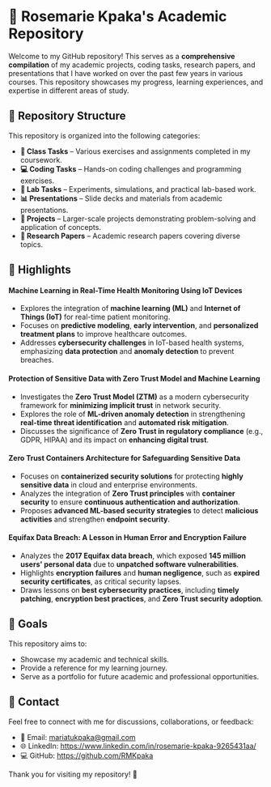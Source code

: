 # 📌 Rosemarie Kpaka's Academic Repository

Welcome to my GitHub repository! This serves as a **comprehensive compilation** of my academic projects, coding tasks, research papers, and presentations that I have worked on over the past few years in various courses. This repository showcases my progress, learning experiences, and expertise in different areas of study.

## 📂 Repository Structure
This repository is organized into the following categories:

- **📘 Class Tasks** – Various exercises and assignments completed in my coursework.
- **💻 Coding Tasks** – Hands-on coding challenges and programming exercises.
- **🧪 Lab Tasks** – Experiments, simulations, and practical lab-based work.
- **📊 Presentations** – Slide decks and materials from academic presentations.
- **📂 Projects** – Larger-scale projects demonstrating problem-solving and application of concepts.
- **📑 Research Papers** – Academic research papers covering diverse topics.

## 🚀 Highlights
#### Machine Learning in Real-Time Health Monitoring Using IoT Devices
- Explores the integration of **machine learning (ML)** and **Internet of Things (IoT)** for real-time patient monitoring.  
- Focuses on **predictive modeling**, **early intervention**, and **personalized treatment plans** to improve healthcare outcomes.  
- Addresses **cybersecurity challenges** in IoT-based health systems, emphasizing **data protection** and **anomaly detection** to prevent breaches.  

#### Protection of Sensitive Data with Zero Trust Model and Machine Learning
- Investigates the **Zero Trust Model (ZTM)** as a modern cybersecurity framework for **minimizing implicit trust** in network security.  
- Explores the role of **ML-driven anomaly detection** in strengthening **real-time threat identification** and **automated risk mitigation**.  
- Discusses the significance of **Zero Trust in regulatory compliance** (e.g., GDPR, HIPAA) and its impact on **enhancing digital trust**.  

#### Zero Trust Containers Architecture for Safeguarding Sensitive Data
- Focuses on **containerized security solutions** for protecting **highly sensitive data** in cloud and enterprise environments.  
- Analyzes the integration of **Zero Trust principles** with **container security** to ensure **continuous authentication and authorization**.  
- Proposes **advanced ML-based security strategies** to detect **malicious activities** and strengthen **endpoint security**.  

#### Equifax Data Breach: A Lesson in Human Error and Encryption Failure
- Analyzes the **2017 Equifax data breach**, which exposed **145 million users' personal data** due to **unpatched software vulnerabilities**.  
- Highlights **encryption failures** and **human negligence**, such as **expired security certificates**, as critical security lapses.  
- Draws lessons on **best cybersecurity practices**, including **timely patching**, **encryption best practices**, and **Zero Trust security adoption**.

## 🎯 Goals
This repository aims to:
- Showcase my academic and technical skills.
- Provide a reference for my learning journey.
- Serve as a portfolio for future academic and professional opportunities.

## 📩 Contact
Feel free to connect with me for discussions, collaborations, or feedback:
- 📧 Email:  mariatukpaka@gmail.com
- 🌐 LinkedIn: https://www.linkedin.com/in/rosemarie-kpaka-9265431aa/
- 💻 GitHub: https://github.com/RMKpaka

Thank you for visiting my repository! 🚀
